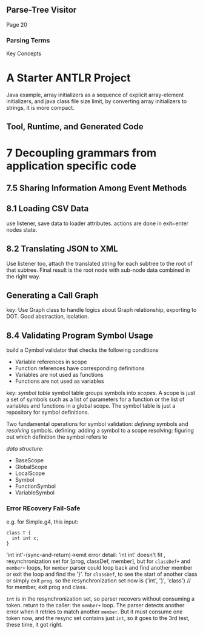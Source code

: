 ## Parse-Tree Visitor
Page 20

### Parsing Terms
Key Concepts

# A Starter ANTLR Project
Java example, array initializers as a sequence of explicit array-element initializers,
and java class file size limit, by converting array initializers to strings, it is
more compact.

## Tool, Runtime, and Generated Code


# 7 Decoupling grammars from application specific code

## 7.5 Sharing Information Among Event Methods

## 8.1 Loading CSV Data
use listener, save data to loader attributes. actions are done in exit~enter nodes state.

## 8.2 Translating JSON to XML
Use listener too, attach the translated string for each subtree to the root of that subtree. Final result is the root node with sub-node data combined in the right way.

## Generating a Call Graph
key: Use Graph class to handle logics about Graph relationship, exporting to DOT. Good abstraction, isolation.


## 8.4 Validating Program Symbol Usage
build a Cymbol validator that checks the following conditions
- Variable references in scope
- Function references have corresponding definitions
- Variables are not used as functions
- Functions are not used as variables

key: *symbol table*
symbol table groups symbols into *scopes*. A scope is just a set of symbols such as a list of parameters for a function or the list of variables and functions in a global scope.
The symbol table is just a repository for symbol definitions.

Two fundamental operations for symbol validation: *defining* symbols and *resolving* symbols.
defining: adding a symbol to a scope
resolving: figuring out which definition the symbol refers to

*data structure*:
- BaseScope
- GlobalScope
- LocalScope
- Symbol
- FunctionSymbol
- VariableSymbol


### Error REcovery Fail-Safe
e.g. for Simple.g4, this input:
```
class T {
  int int x;
}
```

'int int'-(sync-and-return)->emit error
detail:
'int int' doesn't fit , resynchronization set for [prog, classDef, member], but for `classDef+` and `member+` loops,
for `member` parser could loop back and find another member or exit the loop and find the '}'.
for `classDef`, to see the start of another class or simply exit `prog`.
so the resynchronization set now is {'int', '}', 'class'} // for member, exit prog and class.

`int` is in the resynchronization set, so parser recovers without consuming a token.
return to the caller: the `member+` loop. The parser detects another error when it retries to match
another `member`.
But it must consume one token now, and the resync set contains just `int`, so it goes to the 
3rd test, these time, it got right.
